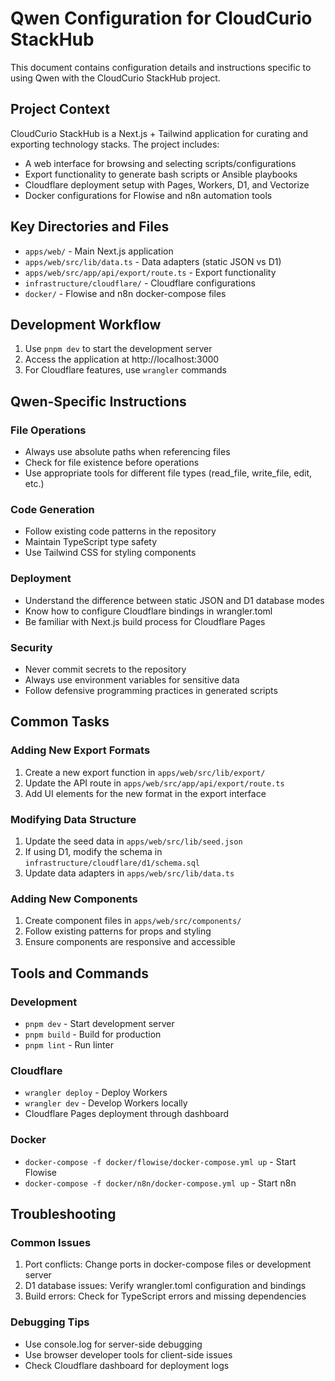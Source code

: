 # Qwen Configuration for CloudCurio StackHub

This document contains configuration details and instructions specific to using Qwen with the CloudCurio StackHub project.

## Project Context

CloudCurio StackHub is a Next.js + Tailwind application for curating and exporting technology stacks. The project includes:

- A web interface for browsing and selecting scripts/configurations
- Export functionality to generate bash scripts or Ansible playbooks
- Cloudflare deployment setup with Pages, Workers, D1, and Vectorize
- Docker configurations for Flowise and n8n automation tools

## Key Directories and Files

- `apps/web/` - Main Next.js application
- `apps/web/src/lib/data.ts` - Data adapters (static JSON vs D1)
- `apps/web/src/app/api/export/route.ts` - Export functionality
- `infrastructure/cloudflare/` - Cloudflare configurations
- `docker/` - Flowise and n8n docker-compose files

## Development Workflow

1. Use `pnpm dev` to start the development server
2. Access the application at http://localhost:3000
3. For Cloudflare features, use `wrangler` commands

## Qwen-Specific Instructions

### File Operations
- Always use absolute paths when referencing files
- Check for file existence before operations
- Use appropriate tools for different file types (read_file, write_file, edit, etc.)

### Code Generation
- Follow existing code patterns in the repository
- Maintain TypeScript type safety
- Use Tailwind CSS for styling components

### Deployment
- Understand the difference between static JSON and D1 database modes
- Know how to configure Cloudflare bindings in wrangler.toml
- Be familiar with Next.js build process for Cloudflare Pages

### Security
- Never commit secrets to the repository
- Always use environment variables for sensitive data
- Follow defensive programming practices in generated scripts

## Common Tasks

### Adding New Export Formats
1. Create a new export function in `apps/web/src/lib/export/`
2. Update the API route in `apps/web/src/app/api/export/route.ts`
3. Add UI elements for the new format in the export interface

### Modifying Data Structure
1. Update the seed data in `apps/web/src/lib/seed.json`
2. If using D1, modify the schema in `infrastructure/cloudflare/d1/schema.sql`
3. Update data adapters in `apps/web/src/lib/data.ts`

### Adding New Components
1. Create component files in `apps/web/src/components/`
2. Follow existing patterns for props and styling
3. Ensure components are responsive and accessible

## Tools and Commands

### Development
- `pnpm dev` - Start development server
- `pnpm build` - Build for production
- `pnpm lint` - Run linter

### Cloudflare
- `wrangler deploy` - Deploy Workers
- `wrangler dev` - Develop Workers locally
- Cloudflare Pages deployment through dashboard

### Docker
- `docker-compose -f docker/flowise/docker-compose.yml up` - Start Flowise
- `docker-compose -f docker/n8n/docker-compose.yml up` - Start n8n

## Troubleshooting

### Common Issues
1. Port conflicts: Change ports in docker-compose files or development server
2. D1 database issues: Verify wrangler.toml configuration and bindings
3. Build errors: Check for TypeScript errors and missing dependencies

### Debugging Tips
- Use console.log for server-side debugging
- Use browser developer tools for client-side issues
- Check Cloudflare dashboard for deployment logs